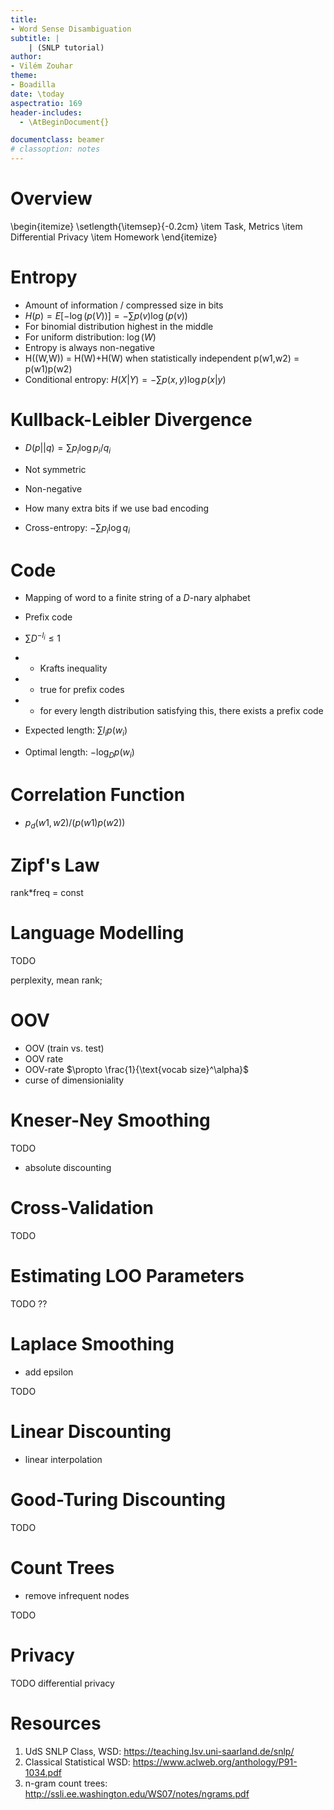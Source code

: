 ```yaml
---
title:
- Word Sense Disambiguation
subtitle: |
    | (SNLP tutorial)
author:
- Vilém Zouhar
theme:
- Boadilla
date: \today
aspectratio: 169
header-includes:
  - \AtBeginDocument{}

documentclass: beamer
# classoption: notes
---
```


# Overview

\begin{itemize}
\setlength{\itemsep}{-0.2cm}
\item Task, Metrics
\item Differential Privacy
\item Homework
\end{itemize}

# Entropy

- Amount of information / compressed size in bits
- $H(p) = E[-\log(p(V))] = - \sum p(v) \log(p(v))$
- For binomial distribution highest in the middle
- For uniform distribution: $\log(W)$
- Entropy is always non-negative
- H((W,W)) = H(W)+H(W) when statistically independent p(w1,w2) = p(w1)p(w2)
- Conditional entropy: $H(X|Y) = -\sum p(x,y) \log p(x|y)$

# Kullback-Leibler Divergence

- $D(p||q) = \sum p_i \log p_i/q_i$
- Not symmetric
- Non-negative
- How many extra bits if we use bad encoding

- Cross-entropy: $- \sum p_i \log q_i$

# Code

- Mapping of word to a finite string of a $D$-nary alphabet
- Prefix code
- $\sum D^{-l_i} \le 1$
- - Krafts inequality
- - true for prefix codes
- - for every length distribution satisfying this, there exists a prefix code

- Expected length: $\sum l_i p(w_i)$
- Optimal length: $-\log_D p(w_i)$

# Correlation Function

- $p_d(w1,w2)/( p(w1) p(w2))$

# Zipf's Law

rank*freq = const

# Language Modelling

TODO

perplexity, mean rank;

# OOV

- OOV (train vs. test)
- OOV rate
- OOV-rate $\propto \frac{1}{\text{vocab size}^\alpha}$
- curse of dimensioniality

# Kneser-Ney Smoothing

TODO

- absolute discounting

# Cross-Validation

TODO

# Estimating LOO Parameters

TODO ??

# Laplace Smoothing

- add epsilon

TODO

# Linear Discounting

- linear interpolation


# Good-Turing Discounting

TODO

# Count Trees

- remove infrequent nodes

TODO

# Privacy

TODO differential privacy

# Resources

1. UdS SNLP Class, WSD: <https://teaching.lsv.uni-saarland.de/snlp/>
2. Classical Statistical WSD: <https://www.aclweb.org/anthology/P91-1034.pdf>
3. n-gram count trees: <http://ssli.ee.washington.edu/WS07/notes/ngrams.pdf>